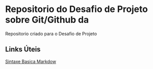 # Repositorio do Desafio de Projeto sobre Git/Github da 
Repositorio criado para o Desafio  de Projeto

##  Links  Úteis
[Sintaxe Basica Markdow](https://www.markdowguide.org/basic-syntax/)
